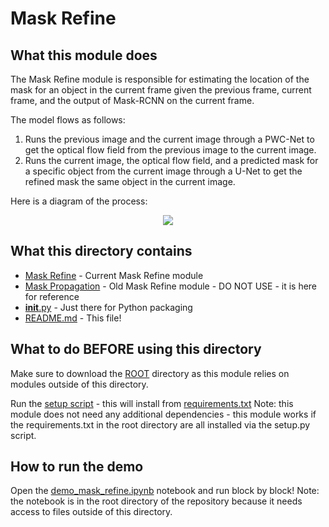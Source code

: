# Mask Refine

## What this module does

The Mask Refine module is responsible for estimating the location of the mask for an object in the
current frame given the previous frame, current frame, and the output of Mask-RCNN on the current frame.

The model flows as follows:
1. Runs the previous image and the current image through a PWC-Net to get the optical flow field
from the previous image to the current image.
2. Runs the current image, the optical flow field, and a predicted mask for a specific object from the
current image through a U-Net to get the refined mask the same object in the current image.

Here is a diagram of the process:
<div style="text-align:center"><img src ="https://github.com/umd-fire-coml/MultiSeg/raw/master/mask_refine/mask_refine_diagram.png" /></div>

## What this directory contains
* [Mask Refine](./mask_refine.py) - Current Mask Refine module
* [Mask Propagation](./mask_propagation.py) - Old Mask Refine module - DO NOT USE - it is here for reference
* [__init__.py](./__init__.py) - Just there for Python packaging
* [README.md](./README.md) - This file!

## What to do BEFORE using this directory

Make sure to download the [ROOT](https://github.com/umd-fire-coml/MultiSeg) directory as this module
relies on modules outside of this directory. 

Run the [setup script](../setup.py) - this will install from [requirements.txt](../requirements.txt)
Note: this module does not need any additional dependencies - this module works
if the requirements.txt in the root directory are all installed via the setup.py script.

## How to run the demo

Open the [demo_mask_refine.ipynb](../demo_mask_refine.ipynb) notebook and run block by block!
Note: the notebook is in the root directory of the repository because it needs access to files
outside of this directory.